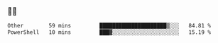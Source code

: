 ### 👨‍💻

<!--START_SECTION:waka-->

```txt
Other        59 mins         █████████████████████▒░░░   84.81 %
PowerShell   10 mins         ███▓░░░░░░░░░░░░░░░░░░░░░   15.19 %
```

<!--END_SECTION:waka-->
